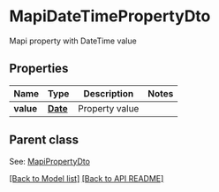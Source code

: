 # MapiDateTimePropertyDto

Mapi property with DateTime value             

## Properties
Name | Type | Description | Notes
------------ | ------------- | ------------- | -------------
**value** | [**Date**](Date.md) | Property value              | 

## Parent class

See: [MapiPropertyDto](MapiPropertyDto.md)



[[Back to Model list]](Models.md) [[Back to API README]](README.md)
